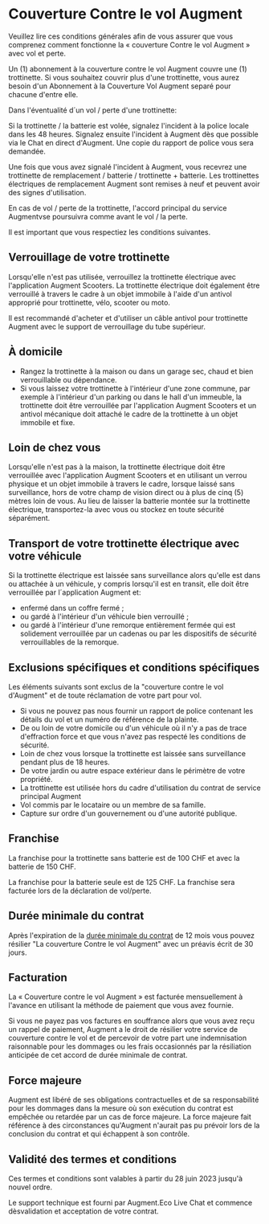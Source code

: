 # Couverture Contre le vol Augment

Veuillez lire ces conditions générales afin de vous assurer que vous comprenez comment fonctionne la « couverture Contre le vol Augment » avec vol et perte.

Un (1) abonnement à la couverture contre le vol Augment couvre une (1) trottinette. Si vous souhaitez couvrir plus d'une trottinette, vous aurez besoin d'un Abonnement à la Couverture Vol Augment separé pour chacune d'entre elle.

Dans l'éventualité d´un vol / perte d'une trottinette:

Si la trottinette / la batterie est volée, signalez l'incident à la police locale dans les 48 heures. Signalez ensuite l'incident à Augment dès que possible via le Chat en direct d'Augment. Une copie du rapport de police vous sera demandée.

Une fois que vous avez signalé l'incident à Augment, vous recevrez une trottinette de remplacement / batterie / trottinette + batterie. Les trottinettes électriques de remplacement Augment sont remises à neuf et peuvent avoir des signes d'utilisation.

En cas de vol / perte de la trottinette, l'accord principal du service Augmentvse poursuivra comme avant le vol / la perte.

Il est important que vous respectiez les conditions suivantes.

## Verrouillage de votre trottinette

Lorsqu'elle n'est pas utilisée, verrouillez la trottinette électrique avec l'application Augment Scooters. La trottinette électrique doit également être verrouillé à travers le cadre à un objet immobile à l'aide d'un antivol approprié pour trottinette, vélo, scooter ou moto.

Il est recommandé d'acheter et d'utiliser un câble antivol pour trottinette Augment avec le support de verrouillage du tube supérieur.

## À domicile

- Rangez la trottinette à la maison ou dans un garage sec, chaud et bien verrouillable ou dépendance.
- Si vous laissez votre trottinette à l'intérieur d'une zone commune, par exemple à l'intérieur d'un parking ou dans le hall d'un immeuble, la trottinette doit être verrouillée par l'application Augment Scooters et un antivol mécanique doit attaché le cadre de la trottinette à un objet immobile et fixe.

## Loin de chez vous

Lorsqu'elle n'est pas à la maison, la trottinette électrique doit être verrouillée avec l'application Augment Scooters et en utilisant un verrou physique et un objet immobile à travers le cadre, lorsque laissé sans surveillance, hors de votre champ de vision direct ou à plus de cinq (5) mètres loin de vous. Au lieu de laisser la batterie montée sur la trottinette électrique, transportez-la avec vous ou stockez en toute sécurité séparément.

<div class="page"/>

## Transport de votre trottinette électrique avec votre véhicule

Si la trottinette électrique est laissée sans surveillance alors qu'elle est dans ou attachée à un véhicule, y compris lorsqu'il est en transit, elle doit être verrouillée par l´application Augment et:

- enfermé dans un coffre fermé ;
- ou gardé à l'intérieur d'un véhicule bien verrouillé ;
- ou gardé à l'intérieur d'une remorque entièrement fermée qui est solidement verrouillée par un cadenas ou par les dispositifs de sécurité verrouillables de la remorque.

## Exclusions spécifiques et conditions spécifiques

Les éléments suivants sont exclus de la "couverture contre le vol d'Augment" et de toute réclamation de votre part pour vol.

- Si vous ne pouvez pas nous fournir un rapport de police contenant les détails du vol et un numéro de référence de la plainte.
- De ou loin de votre domicile ou d'un véhicule où il n'y a pas de trace d'effraction force et que vous n'avez pas respecté les conditions de sécurité.
- Loin de chez vous lorsque la trottinette est laissée sans surveillance pendant plus de 18 heures.
- De votre jardin ou autre espace extérieur dans le périmètre de votre propriété.
- La trottinette est utilisée hors du cadre d'utilisation du contrat de service principal Augment
- Vol commis par le locataire ou un membre de sa famille.
- Capture sur ordre d'un gouvernement ou d'une autorité publique.

## Franchise

La franchise pour la trottinette sans batterie est de 100 CHF et avec la batterie de 150 CHF.

La franchise pour la batterie seule est de 125 CHF. La franchise sera facturée lors de la déclaration de vol/perte.

## Durée minimale du contrat

Après l'expiration de la [durée minimale du contrat](https://www.lawinsider.com/dictionary/minimum-contract-term) de 12 mois vous pouvez résilier "La couverture Contre le vol Augment" avec un préavis écrit de 30 jours.

## Facturation

La « Couverture contre le vol Augment » est facturée mensuellement à l'avance en utilisant la méthode de paiement que vous avez fournie.

Si vous ne payez pas vos factures en souffrance alors que vous avez reçu un rappel de paiement, Augment a le droit de résilier votre service de couverture contre le vol et de percevoir de votre part une indemnisation raisonnable pour les dommages ou les frais occasionnés par la résiliation anticipée de cet accord de durée minimale de contrat.

<div class="page"/>

## Force majeure

Augment est libéré de ses obligations contractuelles et de sa responsabilité pour les dommages dans la mesure où son exécution du contrat est empêchée ou retardée par un cas de force majeure. La force majeure fait référence à des circonstances qu'Augment n'aurait pas pu prévoir lors de la conclusion du contrat et qui échappent à son contrôle.

## Validité des termes et conditions

Ces termes et conditions sont valables à partir du 28 juin 2023 jusqu'à nouvel ordre.

Le support technique est fourni par Augment.Eco Live Chat et commence dèsvalidation et acceptation de votre contrat.
